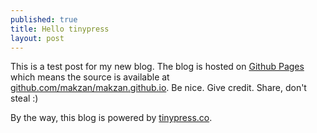 ```yaml
---
published: true
title: Hello tinypress
layout: post
---
```

This is a test post for my new blog. The blog is hosted on [Github Pages](http://pages.github.com/) which means the source is available at [github.com/makzan/makzan.github.io](http://github.com/makzan/makzan.github.io). Be nice. Give credit. Share, don't steal :)

By the way, this blog is powered by [tinypress.co](https://tinypress.co).